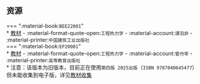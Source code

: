 ## 资源  
=== ":material-book:`BEE22001`"  
    * [教材](http://api.cqu-openlib.cn/file?key=i26A42950bud) - :material-format-quote-open:`工程热力学` - :material-account:`谭羽非` - :material-printer:`中国建筑工业出版社`  
=== ":material-book:`EP20001`"  
    * [教材](http://api.cqu-openlib.cn/file?key=iCBGR28xoc4j) - :material-format-quote-open:`工程热力学` - :material-account:`曾丹苓` - :material-printer:`高等教育出版社`  
        * 注意：该版本为旧版本，目前正在使用`第四版 2025出版`（`ISBN 9787040645477`）但未能收集到电子版，详见[教材收集](../sundry/待办事项/textbook.md)